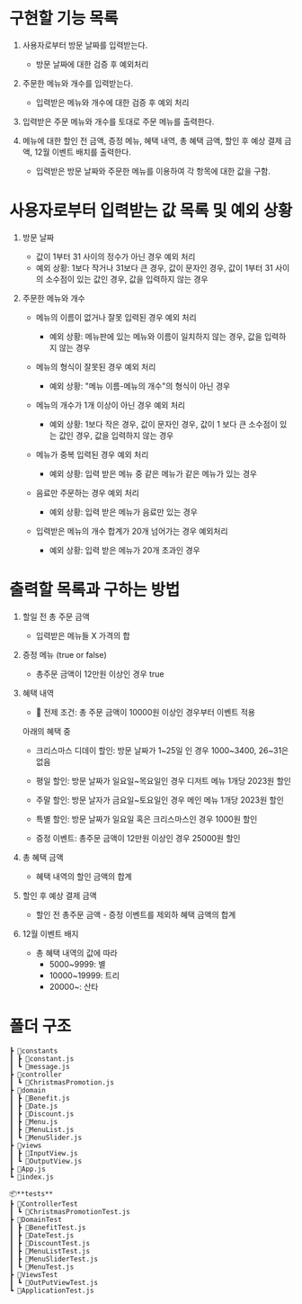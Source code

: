 # 구현할 기능 목록

1. 사용자로부터 방문 날짜를 입력받는다.

   - 방문 날짜에 대한 검증 후 예외처리

2. 주문한 메뉴와 개수를 입력받는다.

   - 입력받은 메뉴와 개수에 대한 검증 후 예외 처리

3. 입력받은 주문 메뉴와 개수를 토대로 주문 메뉴를 출력한다.

4. 메뉴에 대한 할인 전 금액, 증정 메뉴, 혜택 내역, 총 혜택 금액, 할인 후 예상 결제 금액, 12월 이벤트 배치를 출력한다.
   - 입력받은 방문 날짜와 주문한 메뉴를 이용하여 각 항목에 대한 값을 구함.

# 사용자로부터 입력받는 값 목록 및 예외 상황

1. 방문 날짜

   - 값이 1부터 31 사이의 정수가 아닌 경우 예외 처리
   - 예외 상황: 1보다 작거나 31보다 큰 경우, 값이 문자인 경우, 값이 1부터 31 사이의 소수점이 있는 값인 경우, 값을 입력하지 않는 경우

2. 주문한 메뉴와 개수

   - 메뉴의 이름이 없거나 잘못 입력된 경우 예외 처리

     - 예외 상황: 메뉴판에 있는 메뉴와 이름이 일치하지 않는 경우, 값을 입력하지 않는 경우

   - 메뉴의 형식이 잘못된 경우 예외 처리

     - 예외 상황: "메뉴 이름-메뉴의 개수"의 형식이 아닌 경우

   - 메뉴의 개수가 1개 이상이 아닌 경우 예외 처리

     - 예외 상황: 1보다 작은 경우, 값이 문자인 경우, 값이 1 보다 큰 소수점이 있는 값인 경우, 값을 입력하지 않는 경우

   - 메뉴가 중복 입력된 경우 예외 처리

     - 예외 상황: 입력 받은 메뉴 중 같은 메뉴가 같은 메뉴가 있는 경우

   - 음료만 주문하는 경우 예외 처리

     - 예외 상황: 입력 받은 메뉴가 음료만 있는 경우

   - 입력받은 메뉴의 개수 합계가 20개 넘어가는 경우 예외처리
     - 예외 상황: 입력 받은 메뉴가 20개 초과인 경우

# 출력할 목록과 구하는 방법

1. 할일 전 총 주문 금액

   - 입력받은 메뉴들 X 가격의 합

2. 증정 메뉴 (true or false)

   - 총주문 금액이 12만원 이상인 경우 true

3. 혜택 내역

   - 🚨 전제 조건: 총 주문 금액이 10000원 이상인 경우부터 이벤트 적용

   아래의 혜택 중

   - 크리스마스 디데이 할인:
     방문 날짜가 1&#126;25일 인 경우 1000&#126;3400, 26&#126;31은 없음

   - 평일 할인:
     방문 날짜가 일요일&#126;목요일인 경우 디저트 메뉴 1개당 2023원 할인

   - 주말 할인:
     방문 날자가 금요일&#126;토요일인 경우 메인 메뉴 1개당 2023원 할인

   - 특별 할인:
     방문 날짜가 일요일 혹은 크리스마스인 경우 1000원 할인

   - 증정 이벤트:
     총주문 금액이 12만원 이상인 경우 25000원 할인

4. 총 혜택 금액

   - 혜택 내역의 할인 금액의 합계

5. 할인 후 예상 결제 금액

   - 할인 전 총주문 금액 - 증정 이벤트를 제외하 혜택 금액의 합계

6. 12월 이벤트 배지
   - 총 혜택 내역의 값에 따라
     - 5000&#126;9999: 별
     - 10000&#126;19999: 트리
     - 20000&#126;: 산타

# 폴더 구조

```📦src
┣ 📂constants
┃ ┣ 📜constant.js
┃ ┗ 📜message.js
┣ 📂controller
┃ ┗ 📜ChristmasPromotion.js
┣ 📂domain
┃ ┣ 📜Benefit.js
┃ ┣ 📜Date.js
┃ ┣ 📜Discount.js
┃ ┣ 📜Menu.js
┃ ┣ 📜MenuList.js
┃ ┗ 📜MenuSlider.js
┣ 📂views
┃ ┣ 📜InputView.js
┃ ┗ 📜OutputView.js
┣ 📜App.js
┗ 📜index.js

📦**tests**
┣ 📂ControllerTest
┃ ┗ 📜ChristmasPromotionTest.js
┣ 📂DomainTest
┃ ┣ 📜BenefitTest.js
┃ ┣ 📜DateTest.js
┃ ┣ 📜DiscountTest.js
┃ ┣ 📜MenuListTest.js
┃ ┣ 📜MenuSliderTest.js
┃ ┗ 📜MenuTest.js
┣ 📂ViewsTest
┃ ┗ 📜OutPutViewTest.js
┗ 📜ApplicationTest.js
```
